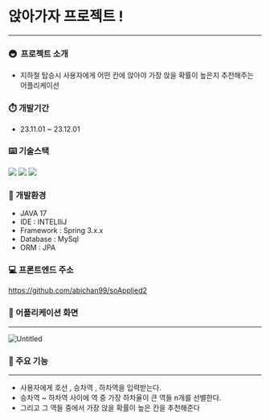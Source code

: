 # 앉아가자 프로젝트 !

---

### 🚇  프로젝트 소개

- 지하철 탑승시 사용자에게 어떤 칸에 앉아야 가장 앉을 확률이 높은지 추천해주는 어플리케이션

### ⏱️ 개발기간

- 23.11.01 ~ 23.12.01

### ⌨️ 기술스택

<img src="https://img.shields.io/badge/java-007396?style=for-the-badge&logo=java&logoColor=white"> 

<img src="https://img.shields.io/badge/spring-6DB33F?style=for-the-badge&logo=spring&logoColor=white">

<img src="https://img.shields.io/badge/mysql-4479A1?style=for-the-badge&logo=mysql&logoColor=white">

### 💭 개발환경

- JAVA 17
- IDE : INTELIliJ
- Framework : Spring 3.x.x
- Database : MySql
- ORM : JPA

### 💻 프론트엔드 주소

https://github.com/abichan99/soApplied2

### 💯 어플리케이션 화면

---
![Untitled](https://github.com/bandalgomsu/Subway/assets/121839239/afbb7f94-6da3-4ba2-aa13-30e93a41e262)

### 👻 주요 기능

---

- 사용자에게 호선 , 승차역 , 하차역을 입력받는다.
- 승차역 ~ 하차역 사이에 역 중 가장 하차율이 큰 역들 n개를 선별한다.
- 그리고 그 역들 중에서 가장 앉을 확률이 높은 칸을 추천해준다
